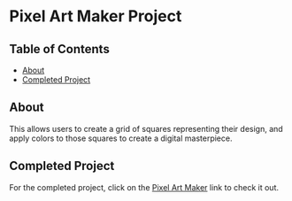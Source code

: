 # Pixel Art Maker Project

## Table of Contents

* [About](#about)
* [Completed Project](#completed-Project)

## About

This allows users to create a grid of squares representing their design, and apply colors to those squares to create a digital masterpiece.



## Completed Project

For the completed project, click on the [Pixel Art Maker](http://Onyiih.github.io/Pixel-Art-Maker) link to check it out.
